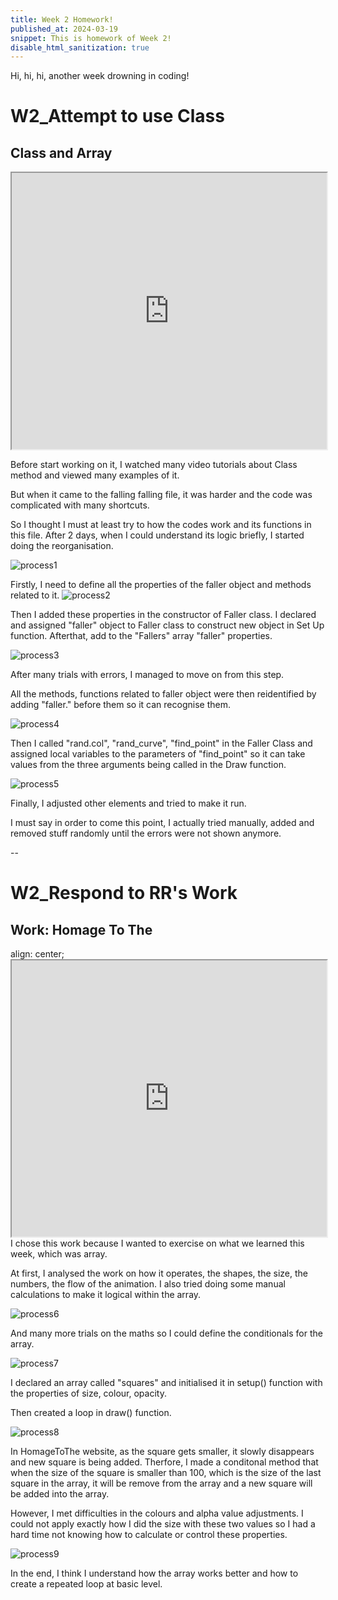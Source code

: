 ```yaml
---
title: Week 2 Homework!
published_at: 2024-03-19
snippet: This is homework of Week 2!
disable_html_sanitization: true
---
```


Hi, hi, hi, another week drowning in coding!

# W2_Attempt to use Class
## Class and Array

<iframe id="P1" src="https://editor.p5js.org/GemTran/full/atlifwKPJ" width="100%" height = "442px"></iframe>

<script type="module">
    constant iframe = document.getElementById ('P1')
    iframe.width = iframe.parentNode.scrollWidth
    iframe.height = iframe.parentNode.scrollWidth + 42
</script>
Before start working on it, I watched many video tutorials about Class method and viewed many examples of it. 

But when it came to the falling falling file, it was harder and the code was complicated with many shortcuts. 

So I thought I must at least try to how the codes work and its functions in this file. After 2 days, when I could understand its logic briefly, I started doing the reorganisation.

![process1](/week2/class_process2.JPG)

Firstly, I need to define all the properties of the faller object and methods related to it. 
![process2](/week2/class_process.JPG)

Then I added these properties in the constructor of Faller class.
I declared and assigned "faller" object to Faller class to construct new object in Set Up function. Afterthat, add to the "Fallers" array "faller" properties. 

![process3](/week2/class_sketch.png)

After many trials with errors, I managed to move on from this step.

All the methods, functions related to faller object were then reidentified by adding "faller." before them so it can recognise them.

![process4](/week2/class_final.png)

Then I called "rand.col", "rand_curve", "find_point" in the Faller Class and assigned local variables to the parameters of "find_point" so it can take values from the three arguments being called in the Draw function.

![process5](/week2/class_final2.png)

Finally, I adjusted other elements and tried to make it run.

I must say in order to come this point, I actually tried manually, added and removed stuff randomly until the errors were not shown anymore.

--
# W2_Respond to RR's Work

## Work: Homage To The
<div>
    align: center;
    <iframe src="https://editor.p5js.org/GemTran/full/mJz533Gah" width="100%" height = "442px"></iframe>
</div>
I chose this work because I wanted to exercise on what we learned this week, which was array.

At first, I analysed the work on how it operates, the shapes, the size, the numbers, the flow of the animation. I also tried doing some manual calculations to make it logical within the array.

![process6](/week2/sketch.JPG)

And many more trials on the maths so I could define the conditionals for the array.

![process7](/week2/sketch2.JPG)

I declared an array called "squares" and initialised it in setup() function with the properties of size, colour, opacity.

Then created a loop in draw() function. 

![process8](/week2/Loop.png)

In HomageToThe website, as the square gets smaller, it slowly disappears and new square is being added.
Therfore, I made a conditonal method that when the size of the square is smaller than 100, which is the size of the last square in the array, it will be remove from the array and a new square will be added into the array.

However, I met difficulties in the colours and alpha value adjustments. I could not apply exactly how I did the size with these two values so I had a hard time not knowing how to calculate or control these properties.

![process9](/week2/error.png)

In the end, I think I understand how the array works better and how to create a repeated loop at basic level.
